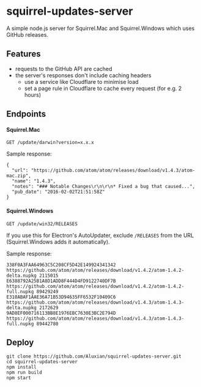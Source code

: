 # squirrel-updates-server

A simple node.js server for Squirrel.Mac and Squirrel.Windows which uses GitHub releases.

## Features

- requests to the GitHub API are cached
- the server's responses don't include caching headers
  - use a service like Cloudflare to minimise load
  - set a page rule in Cloudflare to cache every request (for e.g. 2 hours)

## Endpoints

#### Squirrel.Mac

`GET /update/darwin?version=x.x.x`

Sample response:

```
{
  "url": "https://github.com/atom/atom/releases/download/v1.4.3/atom-mac.zip",
  "name": "1.4.3",
  "notes": "### Notable Changes\r\n\r\n* Fixed a bug that caused...",
  "pub_date": "2016-02-02T21:51:58Z"
}
```

#### Squirrel.Windows

`GET /update/win32/RELEASES`

If you use this for Electron's AutoUpdater, exclude `/RELEASES` from the URL (Squirrel.Windows adds it automatically).

Sample response:

```
338F0A3FAA64963C5C208CF5D42E149924341342 https://github.com/atom/atom/releases/download/v1.4.2/atom-1.4.2-delta.nupkg 2115015
E6388792A25B1A8D1ADD8F444D4FD9122740DF7B https://github.com/atom/atom/releases/download/v1.4.2/atom-1.4.2-full.nupkg 89429249
E318ABAF1AAE36A71B53D94635FF6532F10409C6 https://github.com/atom/atom/releases/download/v1.4.3/atom-1.4.3-delta.nupkg 2172629
9AD8EF000716113BB8E1976EBC7630E3BC2E794D https://github.com/atom/atom/releases/download/v1.4.3/atom-1.4.3-full.nupkg 89442780
```

## Deploy

```
git clone https://github.com/Aluxian/squirrel-updates-server.git
cd squirrel-updates-server
npm install
npm run build
npm start
```
